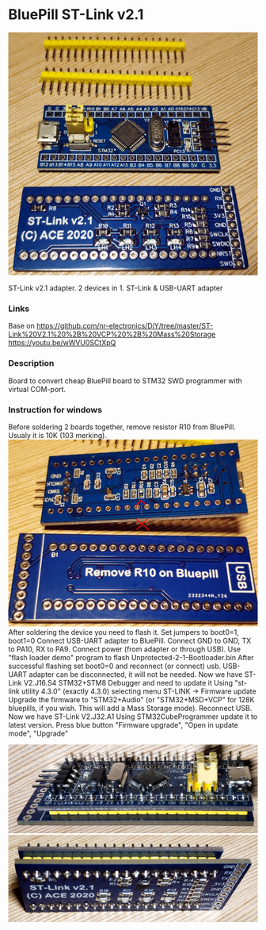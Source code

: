 # BluePill ST-Link v2.1

![](/Images/Image1.jpg)

ST-Link v2.1 adapter. 2 devices in 1. ST-Link & USB-UART adapter

### Links

Base on https://github.com/nr-electronics/DiY/tree/master/ST-Link%20V2.1%20%2B%20VCP%20%2B%20Mass%20Storage
https://youtu.be/wWVU0SCtXpQ

### Description

Board to convert cheap BluePill board to STM32 SWD programmer with virtual COM-port.

### Instruction for windows

Before soldering 2 boards together, remove resistor R10 from BluePill. Usualy it is 10K (103 merking).
![](/Images/Image3.jpg)
After soldering the device you need to flash it.
Set jumpers to boot0=1, boot1=0
Connect USB-UART adapter to BluePill. Connect GND to GND, TX to PA10, RX to PA9. Connect power (from adapter or through USB).
Use "flash loader demo" program to flash Unprotected-2-1-Bootloader.bin
After successful flashing set boot0=0 and reconnect (or connect) usb. USB-UART adapter can be disconnected, it will not be needed.
Now we have ST-Link V2.J16.S4 STM32+STM8 Debugger and need to update it
Using "st-link utility 4.3.0" (exactly 4.3.0) selecting menu ST-LINK -> Firmware update
Upgrade the firmware to "STM32+Audio" (or "STM32+MSD+VCP" for 128K bluepills, if you wish. This will add a Mass Storage mode).
Reconnect USB.
Now we have ST-Link V2.J32.A1
Using STM32CubeProgrammer update it to latest version. Press blue button "Firmware upgrade", "Open in update mode", "Upgrade"

![](/Images/Image5.jpg)
![](/Images/Image6.jpg)

